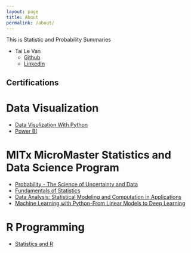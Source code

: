 ```yaml
---
layout: page
title: About
permalink: /about/
---
```


This is Statistic and Probability Summaries

- Tai Le Van
    - [Github](https://github.com/tailevan)
    - [LinkedIn](https://linkedin.com/tailevan)


## Certifications

# Data Visualization
- [Data Visulization With Python](https://courses.edx.org/certificates/282702f36a164c568d2b199913304396)
- [Power BI]()

# MITx MicroMaster Statistics and Data Science Program
- [Probability - The Science of Uncertainty and Data](https://courses.edx.org/certificates/a34d612b2be64d2d9a4fc69f205e3583)
- [Fundamentals of Statistics](https://courses.edx.org/certificates/ecc54b7ce99343e5a9acbadfc0e11daa)
- [Data Analysis: Statistical Modeling and Computation in Applications](https://courses.edx.org/certificates/b308c8cd874a43f5aceb86e0cbd5643a)
- [Machine Learning with Python-From Linear Models to Deep Learning](https://courses.edx.org/certificates/99bddcae234b4074aaeb8e275ec874ed)

# R Programming
- [Statistics and R](https://courses.edx.org/certificates/1f404849a81c4c478ba51088890328f4)